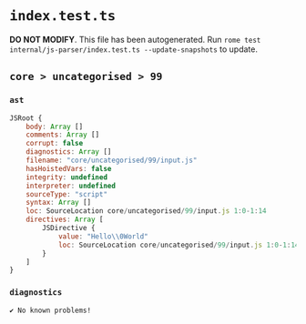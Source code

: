 # `index.test.ts`

**DO NOT MODIFY**. This file has been autogenerated. Run `rome test internal/js-parser/index.test.ts --update-snapshots` to update.

## `core > uncategorised > 99`

### `ast`

```javascript
JSRoot {
	body: Array []
	comments: Array []
	corrupt: false
	diagnostics: Array []
	filename: "core/uncategorised/99/input.js"
	hasHoistedVars: false
	integrity: undefined
	interpreter: undefined
	sourceType: "script"
	syntax: Array []
	loc: SourceLocation core/uncategorised/99/input.js 1:0-1:14
	directives: Array [
		JSDirective {
			value: "Hello\\0World"
			loc: SourceLocation core/uncategorised/99/input.js 1:0-1:14
		}
	]
}
```

### `diagnostics`

```
✔ No known problems!

```
